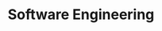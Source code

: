 ---
title: "Software Engineering"
weight: 5
links:
- title: "Optimistic vs. Pessimistic locking"
  link: "https://stackoverflow.com/questions/129329/optimistic-vs-pessimistic-locking/58952004?stw=2#58952004"
- title: "Hill Climbing Search vs. Best First Search"
  link: "https://www.baeldung.com/cs/hill-climbing-search-vs-best-first-search"
- title: "Hash maps that don’t hate you"
  link: "https://blog.toit.io/hash-maps-that-dont-hate-you-1a96150b492a"
- title: "Let's Build a Regex Engine"
  link: "https://kean.blog/post/lets-build-regex"
- title: "Reactive programming vs. Reactive systems"
  link: "https://www.oreilly.com/radar/reactive-programming-vs-reactive-systems/"
- title: "Goodbye, Clean Code"
  link: "https://overreacted.io/goodbye-clean-code/"
- title: "How defensive coding leads to bloat"
  link: "https://swizec.com/blog/how-defensive-coding-leads-to-bloat/"
- title: "The Fibonacci Sequence as a Functor"
  link: "https://www.math3ma.com/blog/fibonacci-sequence"
---